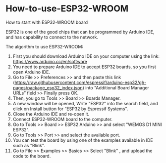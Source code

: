 # How-to-use-ESP32-WROOM
How to start with ESP32-WROOM board

ESP32 is one of the good chips that can be programmed by Arduino IDE, and has capability to connect to the network. 

The algorithm to use ESP32-WROOM:
1. First you should download Arduino IDE on your computer using the link: https://www.arduino.cc/en/software 
2. You need to prepare Arduino IDE to accept ESP32 boards, so you first open Arduino IDE. 
3. Go to File >> Preferences >> and then paste this link (https://raw.githubusercontent.com/espressif/arduino-esp32/gh-pages/package_esp32_index.json) into "Additional Board Manager URLs” field >> Finally press OK. 
4. Then, you go to Tools >> Board >> Boards Manager.
5. A new window will be opened, Write "ESP32" into the search field, and click on Install button for “ESP32 by Espressif Systems". 
6. Close the Arduino IDE and re-open it. 
7. Connect ESP32-WROOM board to the computer. 
8. Go to Tools >> Board >> ESP32 Arduino >> and select "WEMOS D1 MINI ESP32". 
9. Go to Tools >> Port >> and select the available port. 
10. You can test the board by using one of the examples available in IDE such as "Blink". 
11. Go to File >> Examples >> Basics >> Select "Blink" , and upload the code to the board. 
